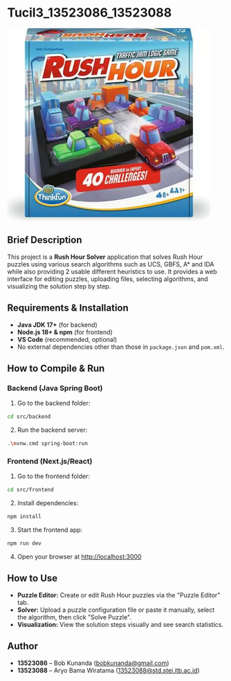 # Tucil3_13523086_13523088

![Rush Hour Game](src/frontend/public/Rush_Hour_Game.webp)

## Brief Description
This project is a **Rush Hour Solver** application that solves Rush Hour puzzles using various search algorithms such as UCS, GBFS, A* and IDA while also providing 2 usable different heuristics to use. It provides a web interface for editing puzzles, uploading files, selecting algorithms, and visualizing the solution step by step.

## Requirements & Installation
- **Java JDK 17+** (for backend)
- **Node.js 18+ & npm** (for frontend)
- **VS Code** (recommended, optional)
- No external dependencies other than those in `package.json` and `pom.xml`.

## How to Compile & Run

### Backend (Java Spring Boot)
1. Go to the backend folder:
```bash
cd src/backend
```
2. Run the backend server:
```bash
.\mvnw.cmd spring-boot:run
```
### Frontend (Next.js/React)
1. Go to the frontend folder:
```bash
cd src/frontend
```
2. Install dependencies:
```bash
npm install
```
3. Start the frontend app:
```bash
npm run dev 
```

4. Open your browser at [http://localhost:3000](http://localhost:3000)

## How to Use
- **Puzzle Editor:** Create or edit Rush Hour puzzles via the "Puzzle Editor" tab.
- **Solver:** Upload a puzzle configuration file or paste it manually, select the algorithm, then click "Solve Puzzle".
- **Visualization:** View the solution steps visually and see search statistics.

## Author
- **13523086** – Bob Kunanda (bobkunanda@gmail.com)
- **13523088** – Aryo Bama Wiratama (13523088@std.stei.itb.ac.id)